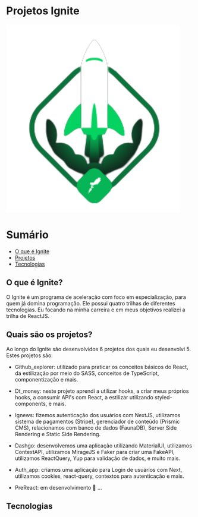 # Projetos Ignite

<img src="https://raw.githubusercontent.com/tavareshenrique/ignite-reactjs/a11afefe824866f24dd3f9e1cc6e6e9530376ad1/%40assets/img/logo.svg" alt="Logo">

# Sumário

* [O que é Ignite](##O-que-é-Ignite?)
* [Projetos](##Quais-são-os-projetos?)
* [Tecnologias](##tecnologias)

## O que é Ignite?

O Ignite é um programa de aceleração com foco em especialização, para quem já domina programação. Ele possui quatro trilhas de diferentes tecnologias. Eu focando na minha carreira e em meus objetivos realizei a trilha de ReactJS.

## Quais são os projetos?

Ao longo do Ignite são desenvolvidos 6 projetos dos quais eu desenvolvi 5. Estes projetos são:

- Github_explorer: utilizado para praticar os conceitos básicos do React, da estilização por meio do SASS, conceitos de TypeScript, componentização e mais.

- Dt_money: neste projeto aprendi a utilizar hooks, a criar meus próprios hooks, a consumir API's com React, a estilizar utilizando styled-components, e mais.

- Ignews: fizemos autenticação dos usuários com NextJS, utilizamos sistema de pagamentos (Stripe), gerenciador de conteúdo (Prismic CMS), relacionamos com banco de dados (FaunaDB), Server Side Rendering e Static Side Rendering.

- Dashgo: desenvolvemos uma aplicação utilizando MaterialUI, utilizamos ContextAPI, utilizamos MirageJS e Faker para criar uma FakeAPI, utilizamos ReactQuery, Yup para validação de dados, e muito mais.

- Auth_app: criamos uma aplicação para Login de usuários com Next, utilizamos cookies, react-query, contextos para autenticação e mais. 

- PreReact: em desenvolvimento 🚧 ...

## Tecnologias

